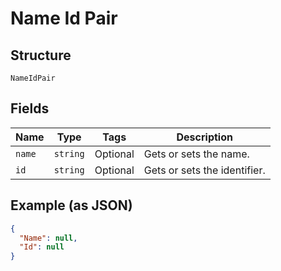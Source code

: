 
# Name Id Pair

## Structure

`NameIdPair`

## Fields

| Name | Type | Tags | Description |
|  --- | --- | --- | --- |
| `name` | `string` | Optional | Gets or sets the name. |
| `id` | `string` | Optional | Gets or sets the identifier. |

## Example (as JSON)

```json
{
  "Name": null,
  "Id": null
}
```

